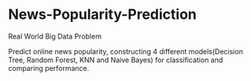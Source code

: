 # News-Popularity-Prediction

Real World Big Data Problem

Predict online news popularity, constructing 4 different models(Decision Tree, Random Forest, KNN and Naive Bayes) for classification and comparing performance.
